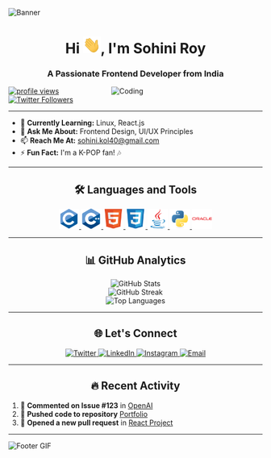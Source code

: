 ![Banner](https://media.giphy.com/media/xT9IgzoKnwFNmISR8I/giphy.gif)

<h1 align="center">Hi <img src="https://raw.githubusercontent.com/ABSphreak/ABSphreak/master/gifs/Hi.gif" width="35">, I'm Sohini Roy</h1>
<h3 align="center">A Passionate Frontend Developer from India</h3>

<img align="right" alt="Coding" width="300" src="https://camo.githubusercontent.com/fa73289736064aba480d0708da37d7aa183a8c3e2bcc2f58c54285a3bbbeecc1/68747470733a2f2f692e696d6775722e636f6d2f315a76566b44632e676966">

<p align="left">
  <a href="https://github.com/sohini112">
    <img src="https://komarev.com/ghpvc/?username=sohini112&label=PROFILE+VIEWS&color=0e75b6&style=flat" alt="profile views" />
  </a>
  <a href="https://twitter.com/sohinir02904469">
    <img src="https://img.shields.io/twitter/follow/sohinir02904469?logo=twitter&style=flat" alt="Twitter Followers" />
  </a>
</p>

---

- 🌱 **Currently Learning:** Linux, React.js
- 💬 **Ask Me About:** Frontend Design, UI/UX Principles
- 📫 **Reach Me At:** [sohini.kol40@gmail.com](mailto:sohini.kol40@gmail.com)
- ⚡ **Fun Fact:** I'm a K-POP fan! 🎶

---

<h2 align="center">🛠 Languages and Tools</h2>

<p align="center">
  <a href="https://www.cprogramming.com/" target="_blank" rel="noreferrer"> <img src="https://raw.githubusercontent.com/devicons/devicon/master/icons/c/c-original.svg" alt="C" width="40" height="40"/> </a>
  <a href="https://www.w3schools.com/cpp/" target="_blank" rel="noreferrer"> <img src="https://raw.githubusercontent.com/devicons/devicon/master/icons/cplusplus/cplusplus-original.svg" alt="C++" width="40" height="40"/> </a>
  <a href="https://www.w3schools.com/html/" target="_blank" rel="noreferrer"> <img src="https://raw.githubusercontent.com/devicons/devicon/master/icons/html5/html5-original.svg" alt="HTML5" width="40" height="40"/> </a>
  <a href="https://www.w3schools.com/css/" target="_blank" rel="noreferrer"> <img src="https://raw.githubusercontent.com/devicons/devicon/master/icons/css3/css3-original.svg" alt="CSS3" width="40" height="40"/> </a>
  <a href="https://www.java.com" target="_blank" rel="noreferrer"> <img src="https://raw.githubusercontent.com/devicons/devicon/master/icons/java/java-original.svg" alt="Java" width="40" height="40"/> </a>
  <a href="https://www.python.org" target="_blank" rel="noreferrer"> <img src="https://raw.githubusercontent.com/devicons/devicon/master/icons/python/python-original.svg" alt="Python" width="40" height="40"/> </a>
  <a href="https://www.oracle.com/" target="_blank" rel="noreferrer"> <img src="https://raw.githubusercontent.com/devicons/devicon/master/icons/oracle/oracle-original.svg" alt="Oracle" width="40" height="40"/> </a>
</p>

---

<h2 align="center">📊 GitHub Analytics</h2>

<div align="center">
  <img src="https://github-readme-stats.vercel.app/api?username=sohini112&show_icons=true&theme=radical" alt="GitHub Stats" />
  <br />
  <img src="https://github-readme-streak-stats.herokuapp.com?user=sohini112&theme=radical" alt="GitHub Streak" />
  <br />
  <img src="https://github-readme-stats.vercel.app/api/top-langs/?username=sohini112&layout=compact&theme=radical" alt="Top Languages" />
</div>

---

<h2 align="center">🌐 Let's Connect</h2>

<p align="center">
  <a href="https://twitter.com/sohinir02904469" target="_blank">
    <img src="https://img.icons8.com/color/48/000000/twitter.png" alt="Twitter" />
  </a>
  <a href="https://www.linkedin.com/in/sohini-roy-b8b8921b6/" target="_blank">
    <img src="https://img.icons8.com/color/48/000000/linkedin.png" alt="LinkedIn" />
  </a>
  <a href="https://www.instagram.com/sohini_roy98/" target="_blank">
    <img src="https://img.icons8.com/fluency/48/000000/instagram-new.png" alt="Instagram" />
  </a>
  <a href="mailto:sohini.kol40@gmail.com" target="_blank">
    <img src="https://img.icons8.com/color/48/000000/gmail.png" alt="Email" />
  </a>
</p>

---

<h2 align="center">🔥 Recent Activity</h2>

<!--START_SECTION:activity-->
1. 💬 **Commented on Issue #123** in [OpenAI](https://github.com/openai)
2. 🚀 **Pushed code to repository** [Portfolio](https://github.com/sohini112/Portfolio)
3. 🎯 **Opened a new pull request** in [React Project](https://github.com/facebook/react/pull/456)
<!--END_SECTION:activity-->

---

![Footer GIF](https://media.giphy.com/media/xUPGcmF0xU3F8EEZQA/giphy.gif)
